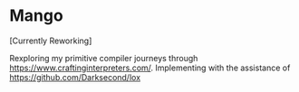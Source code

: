 # Mango
[Currently Reworking]

Rexploring my primitive compiler journeys through https://www.craftinginterpreters.com/.
Implementing with the assistance of https://github.com/Darksecond/lox
